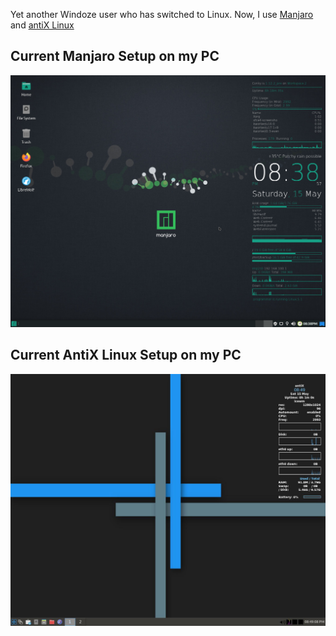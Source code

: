 Yet another Windoze user who has switched to Linux. Now, I use [Manjaro](https://manjaro.org/) and [antiX Linux](https://antixlinux.com/)
## Current Manjaro Setup on my PC
![Manjaro Desktop](manjaro.png "Manjaro Desktop on my PC")
## Current AntiX Linux Setup on my PC
![AntiX Linux Desktop](antix-linux.jpg "Antix Linux Desktop on my PC")
